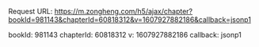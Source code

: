 Request URL: https://m.zongheng.com/h5/ajax/chapter?bookId=981143&chapterId=60818312&v=1607927882186&callback=jsonp1


bookId: 981143
chapterId: 60818312
v: 1607927882186
callback: jsonp1




<!-- chapterlist -->

<!-- Request URL: https://m.zongheng.com/h5/ajax/chapter/list?h5=1&bookId=981143&pageNum=1&pageSize=20&chapterId=60758585&asc=0&callback=jsonp1

h5: 1
bookId: 981143
pageNum: 1
pageSize: 20
chapterId: 60758585
asc: 0
callback: jsonp1